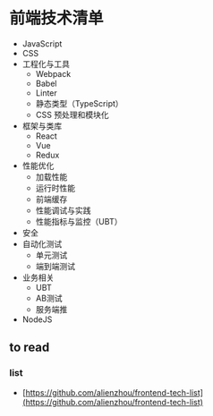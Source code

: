 # 前端技术清单

* JavaScript
* CSS
* 工程化与工具
  * Webpack
  * Babel
  * Linter
  * 静态类型（TypeScript）
  * CSS 预处理和模块化
* 框架与类库
  * React
  * Vue
  * Redux
* 性能优化
  * 加载性能
  * 运行时性能
  * 前端缓存
  * 性能调试与实践
  * 性能指标与监控（UBT）
* 安全
* 自动化测试
  * 单元测试
  * 端到端测试
* 业务相关
  * UBT
  * AB测试
  * 服务端推
* NodeJS


## to read
### list
* [https://github.com/alienzhou/frontend-tech-list](https://github.com/alienzhou/frontend-tech-list)